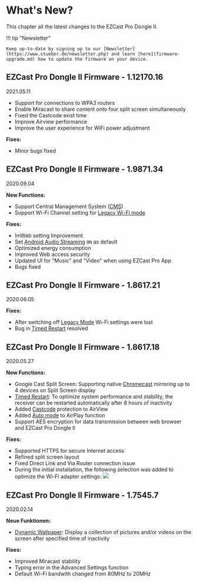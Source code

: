 # What's New?

This chapter all the latest changes to the EZCast Pro Dongle II.

!!! tip "Newsletter"

    Keep up-to-date by signing up to our [Newsletter](https://www.stueber.de/newsletter.php) and learn [here](firmware-upgrade.md) how to update the firmware on your device.

## EZCast Pro Dongle II Firmware - 1.12170.16
2021.05.11

* Support for connections to WPA3 routers
* Enable Miracast to share content onto four split screen simultaneously
* Fixed the Castcode exist time
* Improve Airview performance
* Improve the user experience for WiFi power adjustment

**Fixes:**

* Minor bugs fixed

## EZCast Pro Dongle II Firmware - 1.9871.34
2020.09.04

**New Functions:**

* Support Central Management System ([CMS](cms.md))
* Support Wi-Fi Channel setting for [Legacy Wi-Fi mode](adv.settings.md#legacymode)

**Fixes:**

* ImWeb setting Improvement
* Set [Android Audio Streaming](adv.settings.md#android-audio-streaming) `ON` as default
* Optimized energy consumption
* Improved Web access security
* Updated UI for "Music" and "Video" when using EZCast Pro App
* Bugs fixed

## EZCast Pro Dongle II Firmware - 1.8617.21
2020.06.05

**Fixes:**

*  After switching off [Legacy Mode](adv.settings.md#legacymode) Wi-Fi settings were lost
*  Bug in [Timed Restart](adv.settings.md#timedrestart) resolved

## EZCast Pro Dongle II Firmware - 1.8617.18
2020.05.27

**New Functions:**

*  Google Cast Split Screen: Supporting native [Chromecast](chromecast.md) mirroring up to 4 devices on Split Screen display
*  [Timed Restart](adv.settings.md#timedrestart): To optimize system performance and stability, the receiver can be restarted automatically after 8 hours of inactivity
*  Added [Castcode](castcode.md) protection to AirView
*  Added [Auto mode](adv.settings.md#AirPlayMode) to AirPlay function
*  Support AES encryption for data transmission between web browser and EZCast Pro Dongle II

**Fixes:**

*  Supported HTTPS for secure Internet access
*  Refined split screen layout
*  Fixed Direct Link and Via Router connection issue
*  During the initial installation, the following selection was added to optimize the Wi-Fi adapter settings:
   ![](/assets/img/wifi.land.selection.png)

## EZCast Pro Dongle II Firmware - 1.7545.7
2020.02.14

**Neue Funktionen:**

* [Dynamic Wallpaper](dynamicwallpaper.md): Display a collection of pictures and/or videos on the screen after specified time of inactivity

**Fixes:**

* Improved Miracast stability
* Typing error in the Advanced Settings function
* Default Wi-Fi bandwith changed from 80MHz to 20MHz

